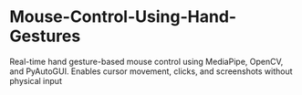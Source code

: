 # Mouse-Control-Using-Hand-Gestures
Real-time hand gesture-based mouse control using MediaPipe, OpenCV, and PyAutoGUI. Enables cursor movement, clicks, and screenshots without physical input
